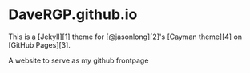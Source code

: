 # DaveRGP.github.io

This is a [Jekyll][1] theme for [@jasonlong][2]'s [Cayman theme][4] on [GitHub Pages][3].

A website to serve as my github frontpage
